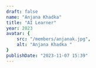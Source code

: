 ```yaml
---
draft: false
name: "Anjana Khadka"
title: "AI Learner"
year: 2023
avatar: {
    src: "/members/anjanak.jpg",
    alt: "Anjana Khadka "
}
publishDate: "2023-11-07 15:39"
---
```

